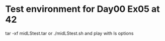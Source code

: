 # Test environment for Day00 Ex05 at 42

tar -xf midLStest.tar or ./midLStest.sh
and play with ls options
